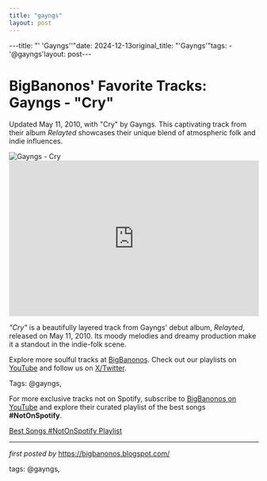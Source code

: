 ```yaml
---
title: "gayngs"
layout: post
---
```

---title: "' 'Gayngs''"date: 2024-12-13original_title: "'Gayngs'"tags:  - '@gayngs'layout: post---<!-- Post Title --><h1 >BigBanonos' Favorite Tracks: Gayngs - "Cry"</h1> <!-- Introductory Text --><p >Updated May 11, 2010, with "Cry" by Gayngs. This captivating track from their album <em>Relayted</em> showcases their unique blend of atmospheric folk and indie influences.</p> <!-- Featured Image --><div > <img src="https://thequietus.com/app/uploads/2024/03/gayngs14-581x385_1272988697.jpg" alt="Gayngs - Cry" /></div> <!-- YouTube Video Embed --><div > <iframe width="100%" height="315" src="https://www.youtube.com/embed/H4KsWY9XOK0" title="GAYNGS - 'Cry' (Official Video)" frameborder="0" allow="accelerometer; autoplay; encrypted-media; gyroscope; picture-in-picture; web-share" referrerpolicy="strict-origin-when-cross-origin" allowfullscreen></iframe></div> <!-- Song Information --><div > <p><em>"Cry"</em> is a beautifully layered track from Gayngs' debut album, <em>Relayted</em>, released on May 11, 2010. Its moody melodies and dreamy production make it a standout in the indie-folk scene.</p></div> <!-- Footer Links --><div > <p>Explore more soulful tracks at <a href="https://bigbanonos.blogspot.com/" target="_blank">BigBanonos</a>. Check out our playlists on <a href="https://www.youtube.com/@BigBanonos" target="_blank">YouTube</a> and follow us on <a href="https://x.com/bigbanonos" target="_blank">X/Twitter</a>.</p></div> <!-- Tags --><p >Tags: @gayngs,</p><!--Subscribe and Playlist Links--><div>    <p>For more exclusive tracks not on Spotify, subscribe to <a href="https://www.youtube.com/@BigBanonos" target="_blank">BigBanonos on YouTube</a> and explore their curated playlist of the best songs <strong>#NotOnSpotify</strong>.</p>    <p><a href="https://www.youtube.com/playlist?list=PLtuNtuTatqI0kFahUCbtbfenC_ET5O_tr" target="_blank">Best Songs #NotOnSpotify Playlist<br /></a></p></div><hr /><p><em>first posted by</em> <a href="https://bigbanonos.blogspot.com/" rel="noopener" target="_new">https://bigbanonos.blogspot.com/</a></p><p>tags: @gayngs,</p>